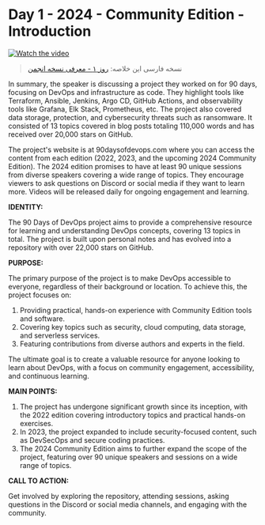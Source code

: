# Day 1 - 2024 - Community Edition - Introduction
[![Watch the video](thumbnails/day1.png)](https://www.youtube.com/watch?v=W7txKrH06gc)

> نسخه فارسی این خلاصه: [روز ۱ - معرفی نسخه انجمن](fa/day01.md)

 In summary, the speaker is discussing a project they worked on for 90 days, focusing on DevOps and infrastructure as code. They highlight tools like Terraform, Ansible, Jenkins, Argo CD, GitHub Actions, and observability tools like Grafana, Elk Stack, Prometheus, etc. The project also covered data storage, protection, and cybersecurity threats such as ransomware. It consisted of 13 topics covered in blog posts totaling 110,000 words and has received over 20,000 stars on GitHub.

The project's website is at 90daysofdevops.com where you can access the content from each edition (2022, 2023, and the upcoming 2024 Community Edition). The 2024 edition promises to have at least 90 unique sessions from diverse speakers covering a wide range of topics. They encourage viewers to ask questions on Discord or social media if they want to learn more. Videos will be released daily for ongoing engagement and learning.


**IDENTITY:**

The 90 Days of DevOps project aims to provide a comprehensive resource for learning and understanding DevOps concepts, covering 13 topics in total. The project is built upon personal notes and has evolved into a repository with over 22,000 stars on GitHub.

**PURPOSE:**

The primary purpose of the project is to make DevOps accessible to everyone, regardless of their background or location. To achieve this, the project focuses on:

1. Providing practical, hands-on experience with Community Edition tools and software.
2. Covering key topics such as security, cloud computing, data storage, and serverless services.
3. Featuring contributions from diverse authors and experts in the field.

The ultimate goal is to create a valuable resource for anyone looking to learn about DevOps, with a focus on community engagement, accessibility, and continuous learning.

**MAIN POINTS:**

1. The project has undergone significant growth since its inception, with the 2022 edition covering introductory topics and practical hands-on exercises.
2. In 2023, the project expanded to include security-focused content, such as DevSecOps and secure coding practices.
3. The 2024 Community Edition aims to further expand the scope of the project, featuring over 90 unique speakers and sessions on a wide range of topics.

**CALL TO ACTION:**

Get involved by exploring the repository, attending sessions, asking questions in the Discord or social media channels, and engaging with the community.
